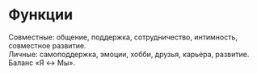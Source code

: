 # Функции

Совместные: общение, поддержка, сотрудничество, интимность, совместное развитие.  
Личные: самоподдержка, эмоции, хобби, друзья, карьера, развитие.  
Баланс «Я ↔ Мы».
